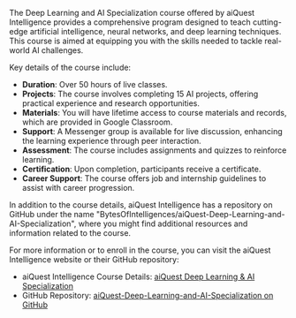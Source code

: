 The Deep Learning and AI Specialization course offered by aiQuest Intelligence provides a comprehensive program designed to teach cutting-edge artificial intelligence, neural networks, and deep learning techniques. This course is aimed at equipping you with the skills needed to tackle real-world AI challenges.

Key details of the course include:
- **Duration**: Over 50 hours of live classes.
- **Projects**: The course involves completing 15 AI projects, offering practical experience and research opportunities.
- **Materials**: You will have lifetime access to course materials and records, which are provided in Google Classroom.
- **Support**: A Messenger group is available for live discussion, enhancing the learning experience through peer interaction.
- **Assessment**: The course includes assignments and quizzes to reinforce learning.
- **Certification**: Upon completion, participants receive a certificate.
- **Career Support**: The course offers job and internship guidelines to assist with career progression.

In addition to the course details, aiQuest Intelligence has a repository on GitHub under the name "BytesOfIntelligences/aiQuest-Deep-Learning-and-AI-Specialization", where you might find additional resources and information related to the course.

For more information or to enroll in the course, you can visit the aiQuest Intelligence website or their GitHub repository:

- aiQuest Intelligence Course Details: [aiQuest Deep Learning & AI Specialization](https://aiquest.org/courses/deep-learning-and-ai-specialization/)
- GitHub Repository: [aiQuest-Deep-Learning-and-AI-Specialization on GitHub](https://github.com/BytesOfIntelligences/aiQuest-Deep-Learning-and-AI-Specialization)
